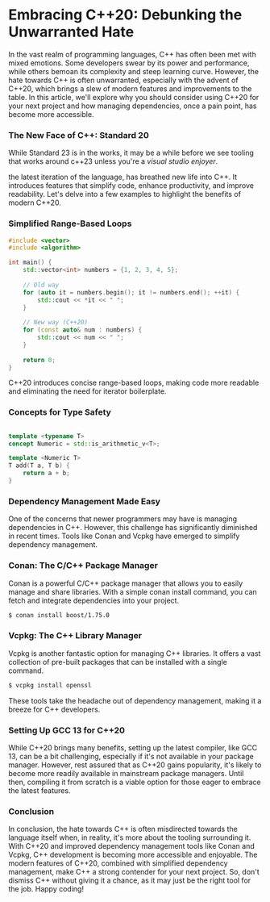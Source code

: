 # Embracing C++20: Debunking the Unwarranted Hate

In the vast realm of programming languages, C++ has often been met with mixed emotions. Some developers swear by its power and performance, while others bemoan its complexity and steep learning curve. However, the hate towards C++ is often unwarranted, especially with the advent of C++20, which brings a slew of modern features and improvements to the table. In this article, we'll explore why you should consider using C++20 for your next project and how managing dependencies, once a pain point, has become more accessible.

### The New Face of C++: Standard 20
While Standard 23 is in the works, it may be a while before we see tooling that works around c++23 unless you're a *visual studio enjoyer*.

the latest iteration of the language, has breathed new life into C++. It introduces features that simplify code, enhance productivity, and improve readability. Let's delve into a few examples to highlight the benefits of modern C++20.

### Simplified Range-Based Loops

```cpp
#include <vector>
#include <algorithm>

int main() {
    std::vector<int> numbers = {1, 2, 3, 4, 5};
    
    // Old way
    for (auto it = numbers.begin(); it != numbers.end(); ++it) {
        std::cout << *it << " ";
    }
    
    // New way (C++20)
    for (const auto& num : numbers) {
        std::cout << num << " ";
    }
    
    return 0;
}
```

C++20 introduces concise range-based loops, making code more readable and eliminating the need for iterator boilerplate.

### Concepts for Type Safety

```cpp

template <typename T>
concept Numeric = std::is_arithmetic_v<T>;

template <Numeric T>
T add(T a, T b) {
    return a + b;
}
```

### Dependency Management Made Easy
One of the concerns that newer programmers may have is managing dependencies in C++. However, this challenge has significantly diminished in recent times. Tools like Conan and Vcpkg have emerged to simplify dependency management.

### Conan: The C/C++ Package Manager
Conan is a powerful C/C++ package manager that allows you to easily manage and share libraries. With a simple conan install command, you can fetch and integrate dependencies into your project.

```bash
$ conan install boost/1.75.0
```

### Vcpkg: The C++ Library Manager
Vcpkg is another fantastic option for managing C++ libraries. It offers a vast collection of pre-built packages that can be installed with a single command.

```bash
$ vcpkg install openssl
```
These tools take the headache out of dependency management, making it a breeze for C++ developers.

### Setting Up GCC 13 for C++20
While C++20 brings many benefits, setting up the latest compiler, like GCC 13, can be a bit challenging, especially if it's not available in your package manager. However, rest assured that as C++20 gains popularity, it's likely to become more readily available in mainstream package managers. Until then, compiling it from scratch is a viable option for those eager to embrace the latest features.

### Conclusion
In conclusion, the hate towards C++ is often misdirected towards the language itself when, in reality, it's more about the tooling surrounding it. With C++20 and improved dependency management tools like Conan and Vcpkg, C++ development is becoming more accessible and enjoyable. The modern features of C++20, combined with simplified dependency management, make C++ a strong contender for your next project. So, don't dismiss C++ without giving it a chance, as it may just be the right tool for the job. Happy coding!

